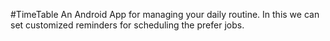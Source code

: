 #TimeTable
An Android App for managing your daily routine. In this we can set customized reminders for scheduling the prefer jobs.
